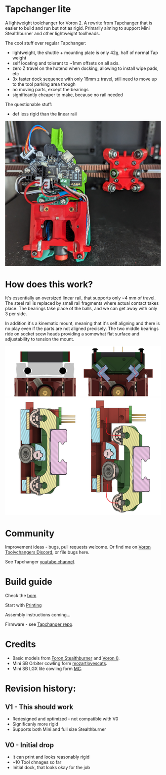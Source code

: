 # Tapchanger lite

A lightweight toolchanger for Voron 2. A rewrite from [Tapchanger](https://github.com/viesturz/tapchanger) that is easier to build and run but not as rigid. Primarily aiming to support Mini Stealthburner and other lightweight toolheads.

The cool stuff over regular Tapchanger:

- lightweight, the shuttle + mounting plate is only 42g, half of normal Tap weight
- self locating and tolerant to ~1mm offsets on all axis.
- zero Z travel on the hotend when docking, allowing to install wipe pads, etc
- 3x faster dock sequence with only 16mm z travel, still need to move up to the tool parking area though
- no moving parts, except the bearings
- significantly cheaper to make, because no rail needed

The questionable stuff:

- def less rigid than the linear rail

![Preview](/Images/hotend-shuttle.jpg)

# How does this work?

It's essentially an oversized linear rail, that supports only ~4 mm of travel.
The steel rail is replaced by small rail fragments where actual contact takes place.
The bearings take place of the balls, and we can get away with only 3 per side.

In addition it's a kinematic mount, meaning that it's self aligning and there is no play even if the parts are not aligned precisely.
The two middle bearings ride on socket scew heads providing a somewhat flat surface and adjustability to tension the mount.

![Preview](/Images/explain1.png)
![Preview](/Images/explain2.png)


# Community

Improvement ideas - bugs, pull requests welcome. Or find me on [Voron Toolvchangers Discord](https://discord.gg/KfdJ25vk), or file bugs here.

See Tapchanger [youtube channel](https://www.youtube.com/playlist?list=PLqU7kX5nUJDRDw5z0NLwJ22OkV6fbjnSW).

# Build guide

Check the [bom](./Bom.md).

Start with [Printing](./Print%20Guide.md)

Assembly instructions coming...

Firmware - see [Tapchanger repo](https://github.com/viesturz/tapchanger/tree/main/klipper).

# Credits

- Basic models from [Foron Stealthburner](https://github.com/VoronDesign/Voron-Stealthburner) and [Voron 0](https://github.com/VoronDesign/Voron-0).
- Mini SB Orbiter cowling form [mozartlovescats](https://www.printables.com/model/366337-voron-02-orbiter-20-trianglelab-chc-mini-stealthbu).
- Mini SB LGX lite cowling form [MC](https://www.printables.com/model/395933-voron-02-mini-stealthburner-remix-for-lgx-light-ex/files).

# Revision history:

## V1 - This should work

- Redesigned and optimized - not compatible with V0
- Significanly more rigid
- Supports both Mini and full size Stealthburner

## V0 - Initial drop
 
 - It can print and looks reasonably rigid
 - ~10 Tool chnages so far
 - Initial dock, that looks okay for the job
